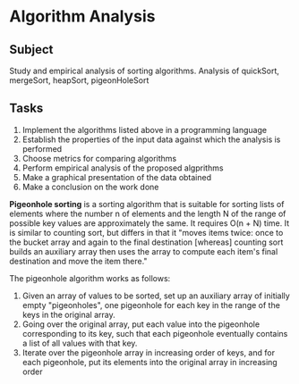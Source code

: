 # Algorithm Analysis

## Subject
Study and empirical analysis of sorting algorithms. Analysis of quickSort, mergeSort, heapSort, pigeonHoleSort

## Tasks
1. Implement the algorithms listed above in a programming language
2. Establish the properties of the input data against which the analysis is performed
3. Choose metrics for comparing algorithms
4. Perform empirical analysis of the proposed algprithms 
5. Make a graphical presentation of the data obtained
6. Make a conclusion on the work done

**Pigeonhole sorting** is a sorting algorithm that is suitable for sorting lists of elements where the number n of elements and the length N of the range of possible key values are approximately the same. It requires O(n + N) time. It is similar to counting sort, but differs in that it "moves items twice: once to the bucket array and again to the final destination [whereas] counting sort builds an auxiliary array then uses the array to compute each item's final destination and move the item there."

The pigeonhole algorithm works as follows:

1. Given an array of values to be sorted, set up an auxiliary array of initially empty "pigeonholes", one pigeonhole for each key in the range of the keys in the original array.
2. Going over the original array, put each value into the pigeonhole corresponding to its key, such that each pigeonhole eventually contains a list of all values with that key.
3. Iterate over the pigeonhole array in increasing order of keys, and for each pigeonhole, put its elements into the original array in increasing order